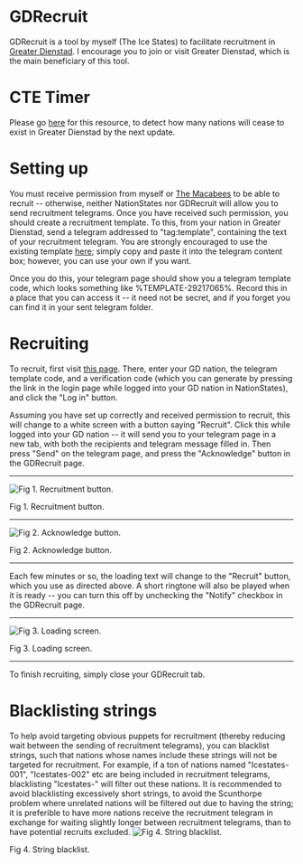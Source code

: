 # GDRecruit
GDRecruit is a tool by myself (The Ice States) to facilitate recruitment in [Greater Dienstad](https://www.nationstates.net/region=greater_dienstad). I encourage you to join or visit Greater Dienstad, which is the main beneficiary of this tool.

# CTE Timer
Please go [here](https://canineanimal.github.io/GDRecruit/pages/timer.html) for this resource, to detect how many nations will cease to exist in Greater Dienstad by the next update. 

# Setting up
You must receive permission from myself or [The Macabees](https://www.nationstates.net/page=region_control/region=greater_dienstad) to be able to recruit -- otherwise, neither NationStates nor GDRecruit will allow you to send recruitment telegrams. Once you have received such permission, you should create a recruitment template. To this, from your nation in Greater Dienstad, send a telegram addressed to "tag:template", containing the text of your recruitment telegram. You are strongly encouraged to use the existing template [here](https://github.com/CanineAnimal/GDRecruit/raw/main/template.txt); simply copy and paste it into the telegram content box; however, you can use your own if you want.

Once you do this, your telegram page should show you a telegram template code, which looks something like %TEMPLATE-29217065%. Record this in a place that you can access it -- it need not be secret, and if you forget you can find it in your sent telegram folder.

# Recruiting
To recruit, first visit [this page](https://canineanimal.github.io/GDRecruit/pages/rec.html). There, enter your GD nation, the telegram template code, and a verification code (which you can generate by pressing the link in the login page while logged into your GD nation in NationStates), and click the "Log in" button.

Assuming you have set up correctly and received permission to recruit, this will change to a white screen with a button saying "Recruit". Click this while logged into your GD nation -- it will send you to your telegram page in a new tab, with both the recipients and telegram message filled in. Then press "Send" on the telegram page, and press the "Acknowledge" button in the GDRecruit page.
_______________
![Fig 1. Recruitment button.](https://i.imgur.com/g5QvNCu.png "Fig 1. Recruitment button.")

Fig 1. Recruitment button.
_______________
![Fig 2. Acknowledge button.](https://i.imgur.com/LRgDkGM.png "Fig 2. Acknowledge button.")

Fig 2. Acknowledge button.
_______________
Each few minutes or so, the loading text will change to the "Recruit" button, which you use as directed above. A short ringtone will also be played when it is ready -- you can turn this off by unchecking the "Notify" checkbox in the GDRecruit page.
_______________
![Fig 3. Loading screen.](https://i.imgur.com/2gwwCj7.png "Fig 3. Loading screen.")

Fig 3. Loading screen.
_______________
To finish recruiting, simply close your GDRecruit tab.

# Blacklisting strings
To help avoid targeting obvious puppets for recruitment (thereby reducing wait between the sending of recruitment telegrams), you can blacklist strings, such that nations whose names include these strings will not be targeted for recruitment. For example, if a ton of nations named "Icestates-001", "Icestates-002" etc are being included in recruitment telegrams, blacklisting "Icestates-" will filter out these nations. It is recommended to avoid blacklisting excessively short strings, to avoid the Scunthorpe problem where unrelated nations will be filtered out due to having the string; it is preferible to have more nations receive the recruitment telegram in exchange for waiting slightly longer between recruitment telegrams, than to have potential recruits excluded.
![Fig 4. String blacklist.](https://i.imgur.com/FRRSjso.png "Fig 4. String blacklist.")

Fig 4. String blacklist.
